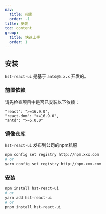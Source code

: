```yaml
---
nav:
  title: 指南
  order: -1
title: 安装
toc: content
group:
  title: 快速上手
  order: 1
---
```


## 安装

`hst-react-ui` 是基于 `antd@5.x.x` 开发的。

### 前置依赖

请先检查项目中是否已安装以下依赖：

```
"react": ">=16.9.0",
"react-dom": ">=16.9.0",
"antd": ">=5.0.0"
```

### 镜像仓库

`hst-react-ui` 发布到公司的npm私服

```bash
npm config set registry http://npm.xxx.com
# or
yarn config set registry http://npm.xxx.com
```

### 安装

```bash
npm install hst-react-ui
# or
yarn add hst-react-ui
# or
pnpm install hst-react-ui
```
